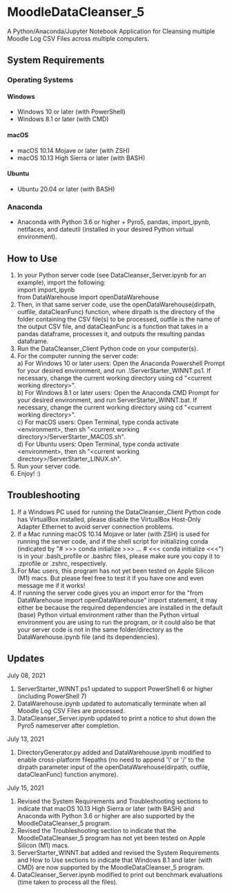 # MoodleDataCleanser_5

A Python/Anaconda/Jupyter Notebook Application for Cleansing multiple Moodle Log CSV Files across multiple computers.

## System Requirements
### Operating Systems
#### Windows
- Windows 10 or later (with PowerShell)
- Windows 8.1 or later (with CMD)
#### macOS
- macOS 10.14 Mojave or later (with ZSH)
- macOS 10.13 High Sierra or later (with BASH)
#### Ubuntu
- Ubuntu 20.04 or later (with BASH)

### Anaconda
- Anaconda with Python 3.6 or higher + Pyro5, pandas, import_ipynb, netifaces, and dateutil (installed in your desired Python virtual environment).

## How to Use
1) In your Python server code (see DataCleanser_Server.ipynb for an example), import the following:<br>
   import import_ipynb<br>
   from DataWarehouse import openDataWarehouse
2) Then, in that same server code, use the openDataWarehouse(dirpath, outfile, dataCleanFunc) function, where dirpath is the directory of the folder containing the CSV file(s) to be processed, outfile is the name of the output CSV file, and dataCleanFunc is a function that takes in a pandas dataframe, processes it, and outputs the resulting pandas dataframe.
3) Run the DataCleanser_Client Python code on your computer(s).
4) For the computer running the server code:<br>
   a) For Windows 10 or later users: Open the Anaconda Powershell Prompt for your desired environment, and run .\ServerStarter_WINNT.ps1. If necessary, change the current working directory using cd "&#60;current working directory&#62;".<br>
   b) For Windows 8.1 or later users: Open the Anaconda CMD Prompt for your desired environment, and run ServerStarter_WINNT.bat. If necessary, change the current working directory using cd "&#60;current working directory&#62;".<br>
   c) For macOS users: Open Terminal, type conda activate &#60;environment&#62;, then sh "&#60;current working directory&#62;/ServerStarter_MACOS.sh".<br>
   d) For Ubuntu users: Open Terminal, type conda activate &#60;environment&#62;, then sh "&#60;current working directory&#62;/ServerStarter_LINUX.sh".
5) Run your server code.
6) Enjoy! :)

## Troubleshooting
1) If a Windows PC used for running the DataCleanser_Client Python code has VirtualBox installed, please disable the VirtualBox Host-Only Adapter Ethernet to avoid server connection problems.
2) If a Mac running macOS 10.14 Mojave or later (with ZSH) is used for running the server code, and if the shell script for initializing conda (indicated by "# >>> conda initialize >>> ... # <<< conda initialize <<<") is in your .bash_profile or .bashrc files, please make sure you copy it to .zprofile or .zshrc, respectively.
3) For Mac users, this program has not yet been tested on Apple Silicon (M1) macs. But please feel free to test it if you have one and even message me if it works!
4) If running the server code gives you an import error for the "from DataWarehouse import openDataWarehouse" import statement, it may either be because the required dependencies are installed in the default (base) Python virtual environment rather than the Python virtual environment you are using to run the program, or it could also be that your server code is not in the same folder/directory as the DataWarehouse.ipynb file (and its dependencies).
   
## Updates
July 08, 2021
1) ServerStarter_WINNT.ps1 updated to support PowerShell 6 or higher (including PowerShell 7)
2) DataWarehouse.ipynb updated to automatically terminate when all Moodle Log CSV Files are processed.
3) DataCleanser_Server.ipynb updated to print a notice to shut down the Pyro5 nameserver after completion.

July 13, 2021
1) DirectoryGenerator.py added and DataWarehouse.ipynb modified to enable cross-platform filepaths (no need to append '\\' or '/' to the dirpath parameter input of the openDataWarehouse(dirpath, outfile, dataCleanFunc) function anymore).

July 15, 2021
1) Revised the System Requirements and Troubleshooting sections to indicate that macOS 10.13 High Sierra or later (with BASH) and Anaconda with Python 3.6 or higher are also supported by the MoodleDataCleanser_5 program.
2) Revised the Troubleshooting section to indicate that the MoodleDataCleanser_5 program has not yet been tested on Apple Silicon (M1) macs.
3) ServerStarter_WINNT.bat added and revised the System Requirements and How to Use sections to indicate that Windows 8.1 and later (with CMD) are now supported by the MoodleDataCleanser_5 program.
4) DataCleanser_Server.ipynb modified to print out benchmark evaluations (time taken to process all the files).
